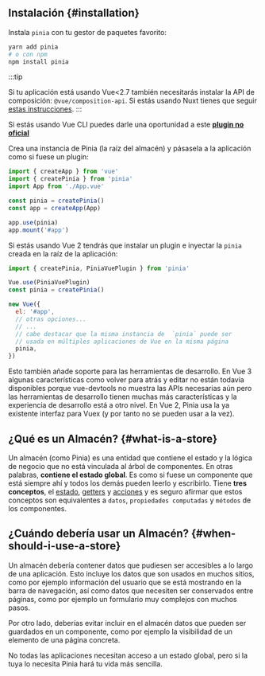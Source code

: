 ## Instalación {#installation}

<VueMasteryLogoLink for="pinia-cheat-sheet">
</VueMasteryLogoLink>

Instala `pinia` con tu gestor de paquetes favorito:

```bash
yarn add pinia
# o con npm
npm install pinia
```

:::tip

Si tu aplicación está usando Vue<2.7 también necesitarás instalar la API de composición: `@vue/composition-api`. Si estás usando Nuxt tienes que seguir [estas instrucciones](/ssr/nuxt.md).
:::

Si estás usando Vue CLI puedes darle una oportunidad a este [**plugin no oficial**](https://github.com/wobsoriano/vue-cli-plugin-pinia)

Crea una instancia de Pinia (la raíz del almacén) y pásasela a la aplicación como si fuese un plugin:

```js {2,5-6,8}
import { createApp } from 'vue'
import { createPinia } from 'pinia'
import App from './App.vue'

const pinia = createPinia()
const app = createApp(App)

app.use(pinia)
app.mount('#app')
```

Si estás usando Vue 2 tendrás que instalar un plugin e inyectar la `pinia` creada en la raíz de la aplicación:

```js {1,3-4,12}
import { createPinia, PiniaVuePlugin } from 'pinia'

Vue.use(PiniaVuePlugin)
const pinia = createPinia()

new Vue({
  el: '#app',
  // otras opciones...
  // ...
  // cabe destacar que la misma instancia de  `pinia` puede ser
  // usada en múltiples aplicaciones de Vue en la misma página
  pinia,
})
```

Esto también añade soporte para las herramientas de desarrollo. En Vue 3 algunas características como volver para atrás y editar no están todavía disponibles porque vue-devtools no muestra las APIs necesarias aún pero las herramientas de desarrollo tienen muchas más características y la experiencia de desarrollo está a otro nivel. En Vue 2, Pinia usa la ya existente interfaz para Vuex (y por tanto no se pueden usar a la vez).

## ¿Qué es un Almacén? {#what-is-a-store}

Un almacén (como Pinia) es una entidad que contiene el estado y la lógica de negocio que no está vinculada al árbol de componentes. En otras palabras, **contiene el estado global**. Es como si fuese un componente que está siempre ahí y todos los demás pueden leerlo y escribirlo. Tiene **tres conceptos**, el [estado](./core-concepts/state.md), [getters](./core-concepts/getters.md) y [acciones](./core-concepts/actions.md) y es seguro afirmar que estos conceptos son equivalentes a `datos`, `propiedades computadas` y `métodos` de los componentes.

## ¿Cuándo debería usar un Almacén? {#when-should-i-use-a-store}

Un almacén debería contener datos que pudiesen ser accesibles a lo largo de una aplicación. Esto incluye los datos que son usados en muchos sitios, como por ejemplo información del usuario que se está mostrando en la barra de navegación, así como datos que necesiten ser conservados entre páginas, como por ejemplo un formulario muy complejos con muchos pasos.

Por otro lado, deberías evitar incluir en el almacén datos que pueden ser guardados en un componente, como por ejemplo la visibilidad de un elemento de una página concreta.

No todas las aplicaciones necesitan acceso a un estado global, pero si la tuya lo necesita Pinia hará tu vida más sencilla.
